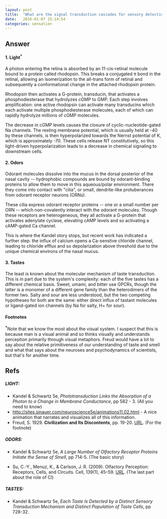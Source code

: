 ```yaml
---
layout: post
title:  "What are the signal transduction cascades for sensory detection of light, odors, and tastes in mammals?"
date:   2016-01-07 15:14:54
categories: sensation
---
```

## Answer

#### 1. Light<sup>†</sup>

A photon entering the retina is absorbed by an 11-cis-retinal molecule bound to a protein called rhodopsin. This breaks a conjugated π bond in the retinal, allowing an isomerization to the all-trans form of retinal and subsequently a conformational change in the attached rhodopsin protein.

Rhodopsin then activates a G-protein, transducin, that activates a phosphodiesterase that hydrolyzes cGMP to GMP. Each step involves amplification: one active rhodopsin can activate many transducins which each activate multiple phosphodiesterase molecules, each of which can rapidly hydrolyze millions of cGMP molecules.

The decrease in cGMP levels causes the closure of cyclic-nucleotide-gated Na channels. The resting membrane potential, which is usually held at -40 by these channels, is then hyperpolarized towards the Nernst potential of K, which is approximately -70. These cells release NT constitutively, so this light-driven hyperpolarization leads to a decrease in chemical signaling to downstream cells.

#### 2. Odors

Odorant molecules dissolve into the mucus in the dorsal posterior of the nasal cavity -- hydrophobic compounds are bound by odorant-binding proteins to allow them to move in this aqueous/polar environment. There they come into contact with "cilia", or small, dendrite-like protuberances from odorant receptor neurons (ORNs).

These cilia express odorant receptor proteins -- one or a small number per ORN -- which non-covalently interact with the odorant molecules. Though these receptors are heterogeneous, they all activate a G-protein that activates adenylate cyclase, elevating cAMP levels and so activating a cAMP-gated Ca channel.

This is where the Kandel story stops, but recent work has indicated a further step: the influx of calcium opens a Ca-senstive chloride channel, leading to chloride efflux and so depolarization above threshold due to the unique chemical environs of the nasal mucus.

#### 3. Tastes

The least is known about the molecular mechanism of taste transduction. This is in part due to the system's complexity: each of the five tastes has a different chemical basis. Sweet, umami, and bitter use GPCRs, though the latter is a monomer of a different gene family than the heterodimers of the former two. Salty and sour are less understood, but the two competing hypotheses for both are the same: either direct influx of tastant molecules or ligand-gated ion channels (by Na for salty, H+ for sour).


#### Footnotes

<sup>**†**</sup>Note that we know the most about the visual system. I suspect that this is because man is a visual animal and so thinks visually and understands perception primarily through visual metaphors. Freud would have a lot to say about the relative primitiveness of our understanding of taste and smell and what that says about the neuroses and psychodynamics of scientists, but that's for another time.

## Refs

##### LIGHT:
* Kandel & Schwartz 5e, _Phototransduction Links the Absorption of a Photon to a Change in Membrane Conductance_, pp 582 - 3. (All you need to know)
* http://sites.sinauer.com/neuroscience5e/animations11.02.html - A nice animation that narrates and visualizes all of this information.
* Freud, S. 1929. **Civilization and Its Discontents**, pp. 19-20. [URL](http://www2.winchester.ac.uk/edstudies/courses/level%20two%20sem%20two/Freud-Civil-Disc.pdf). (For the footnote)

##### ODORS:
* Kandel & Schwartz 5e, _A Large Number of Olfactory Receptor Proteins Initiate the Sense of Smell_, pp 714-5. (The basic story)

* Su, C.-Y., Menuz, K., & Carlson, J. R. (2009). Olfactory Perception: Receptors, Cells, and Circuits. Cell, 139(1), 45–59. [URL](http://www.ncbi.nlm.nih.gov/pmc/articles/PMC2765334/). (The last part about the role of Cl)

##### TASTES:
* Kandel & Schwartz 5e, _Each Taste Is Detected by a Distinct Sensory Transduction Mechanism and Distinct Population of Taste Cells_, pp 728-32.
